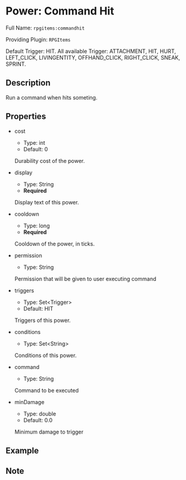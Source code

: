 # Power: Command Hit

<!-- This file is generated ingame by `/rpgitem gen-wiki`. -->
<!-- Please only edit between "beginCustomXXXX" and "endCustomXXXX".  -->
<!-- If you want to edit description of this power or property, -->
<!-- please edit corresponding section in "resources/lang/en_US.yml" -->

Full Name: `rpgitems:commandhit`

Providing Plugin: `RPGItems`

Default Trigger: HIT.
All available Trigger: ATTACHMENT, HIT, HURT, LEFT_CLICK, LIVINGENTITY, OFFHAND_CLICK, RIGHT_CLICK, SNEAK, SPRINT.

<!-- beginCustomHeader -->
<!-- endCustomHeader -->

## Description

Run a command when hits someting.
<!-- beginCustomDescription -->
<!-- endCustomDescription -->

## Properties

* cost

  * Type: int
  * Default: 0

  Durability cost of the power.

* display

  * Type: String
  * **Required**

  Display text of this power.

* cooldown

  * Type: long
  * **Required**

  Cooldown of the power, in ticks.

* permission

  * Type: String

  Permission that will be given to user executing command

* triggers

  * Type: Set&lt;Trigger&gt;
  * Default: HIT

  Triggers of this power.

* conditions

  * Type: Set&lt;String&gt;

  Conditions of this power.

* command

  * Type: String

  Command to be executed

* minDamage

  * Type: double
  * Default: 0.0

  Minimum damage to trigger

<!-- beginCustomProperties -->
<!-- endCustomProperties -->

## Example

<!-- beginCustomExample -->
<!-- endCustomExample -->

## Note

<!-- beginCustomNote -->
<!-- endCustomNote -->